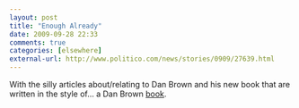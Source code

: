 ```yaml
---
layout: post  
title: "Enough Already"  
date: 2009-09-28 22:33  
comments: true  
categories: [elsewhere]
external-url: http://www.politico.com/news/stories/0909/27639.html  
---
```


With the silly articles about/relating to Dan Brown and his new book that are written in the style of... a Dan Brown [book][1]. 

   [1]: http://www.bostonmagazine.com/scripts/print/article.php?asset_idx=256673
